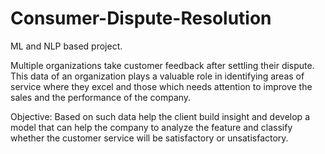 # Consumer-Dispute-Resolution
ML and NLP based project.

Multiple organizations take customer feedback after settling their dispute. This data of an organization plays a valuable role in identifying areas of service where they excel and those which needs attention to improve the sales and the performance of the company.

Objective: Based on such data help the client build insight and develop a model that can help the company to analyze the feature and classify whether the customer service will be satisfactory or unsatisfactory.
